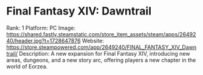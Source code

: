 # Final Fantasy XIV: Dawntrail

Rank: 1
Platform: PC
Image: https://shared.fastly.steamstatic.com/store_item_assets/steam/apps/2649240/header.jpg?t=1728647876
Website: https://store.steampowered.com/app/2649240/FINAL_FANTASY_XIV_Dawntrail/
Description: A new expansion for Final Fantasy XIV, introducing new areas, dungeons, and a new story arc, offering players a new chapter in the world of Eorzea.
